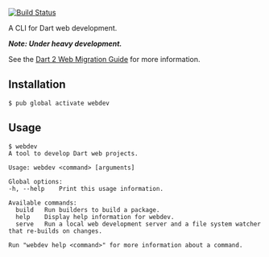 [![Build Status](https://travis-ci.org/dart-lang/webdev.svg?branch=master)](https://travis-ci.org/dart-lang/webdev)

A CLI for Dart web development.

__*Note: Under heavy development.*__

See the [Dart 2 Web Migration Guide](https://webdev.dartlang.org/dart-2) for
more information.

## Installation

```console
$ pub global activate webdev
```

## Usage

```console
$ webdev
A tool to develop Dart web projects.

Usage: webdev <command> [arguments]

Global options:
-h, --help    Print this usage information.

Available commands:
  build   Run builders to build a package.
  help    Display help information for webdev.
  serve   Run a local web development server and a file system watcher that re-builds on changes.

Run "webdev help <command>" for more information about a command.
```
